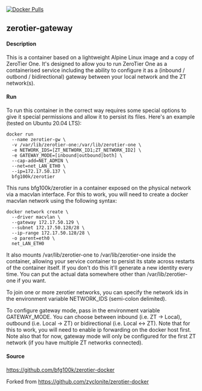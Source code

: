 [![Docker Pulls](https://badgen.net/docker/pulls/bfg100k/zerotier-gateway)](https://hub.docker.com/r/bfg100k/zerotier-gateway)

## zerotier-gateway

#### Description

This is a container based on a lightweight Alpine Linux image and a copy of ZeroTier One. It's designed to allow you to run ZeroTier One as a containerised service including the ability to configure it as a (inbound / outbond / bidirectional) gateway between your local network and the ZT network(s).

#### Run

To run this container in the correct way requires some special options to give it special permissions and allow it to persist its files. Here's an example (tested on Ubuntu 20.04 LTS):

    docker run 
      --name zerotier-gw \
      -v /var/lib/zerotier-one:/var/lib/zerotier-one \
      -e NETWORK_IDS=[ZT_NETWORK_ID1;ZT_NETWORK_ID2] \
      -e GATEWAY_MODE=[inbound|outbound|both] \
      --cap-add=NET_ADMIN \
      --net=net_LAN_ETH0 \
      --ip=172.17.50.137 \
      bfg100k/zerotier


This runs bfg100k/zerotier in a container exposed on the physical network via a macvlan interface. For this to work, you will need to create a docker macvlan network using the following syntax:

    docker network create \
      --driver macvlan \
      --gateway 172.17.50.129 \
      --subnet 172.17.50.128/28 \
      --ip-range 172.17.50.128/28 \
      -o parent=eth0 \
      net_LAN_ETH0

It also mounts /var/lib/zerotier-one to /var/lib/zerotier-one inside the container, allowing your service container to persist its state across restarts of the container itself. If you don't do this it'll generate a new identity every time. You can put the actual data somewhere other than /var/lib/zerotier-one if you want.

To join one or more zerotier networks, you can specify the network ids in the environment variable NETWORK_IDS (semi-colon delimited). 

To configure gateway mode, pass in the environment variable GATEWAY_MODE. You can choose between inbound (i.e. ZT -> Local), outbound (i.e. Local -> ZT) or bidirectional (i.e. Local <-> ZT). Note that for this to work, you will need to enable ip forwarding on the docker host first. Note also that for now, gateway mode will only be configured for the first ZT network (if you have multiple ZT networks connected).

#### Source
https://github.com/bfg100k/zerotier-docker

Forked from
https://github.com/zyclonite/zerotier-docker
